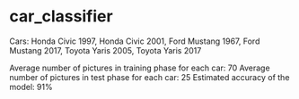 # car_classifier

Cars: Honda Civic 1997, Honda Civic 2001, Ford Mustang 1967, Ford Mustang 2017, Toyota Yaris 2005, Toyota Yaris 2017

Average number of pictures in training phase for each car: 70
Average number of pictures in test phase for each car: 25
Estimated accuracy of the model: 91%
